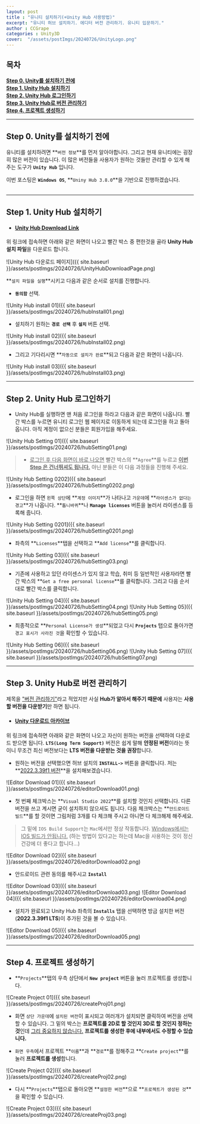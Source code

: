 ```yaml
---
layout: post
title : "유니티 설치하기(+Unity Hub 사용방법)"
excerpt: "유니티 허브 설치하기. 에디터 버전 관리하기. 유니티 입문하기."
author : CCGrape
categories : Unity3D
cover:  "/assets/postImgs/20240726/UnityLogo.png"
---
```


## 목차
**[Step 0. Unity를 설치하기 전에](#step-0-unity를-설치하기-전에)**<br/>
**[Step 1. Unity Hub 설치하기](#step-1-unity-hub-설치하기)**<br/>
**[Step 2. Unity Hub 로그인하기](#step-2-unity-hub-로그인하기)**<br/>
**[Step 3. Unity Hub로 버전 관리하기](#step-3-unity-hub로-버전-관리하기)**<br/>
**[Step 4. 프로젝트 생성하기](#step-4-프로젝트-생성하기)**<br/>

---
## Step 0. Unity를 설치하기 전에
유니티를 설치하려면 **`버전 정보`**를 먼저 알아야합니다. 그리고 현재 유니티에는 굉장히 많은 버전이 있습니다. 이 많은 버전들을 사용자가 원하는 것들만 관리할 수 있게 해주는 도구가 **`Unity Hub`** 입니다.

이번 포스팅은 **`Windows OS`**, **`Uniny Hub 3.8.0`**을 기반으로 진행하겠습니다.
<br/><br/>

---
## Step 1. Unity Hub 설치하기
- #### [Unity Hub Download Link](https://unity.com/kr/download) 

위 링크에 접속하면 아래와 같은 화면이 나오고 빨간 박스 중 편한것을 골라 **Unity Hub 설치 파일**을 다운로드 합니다.

![Unity Hub 다운로드 페이지]({{ site.baseurl }}/assets/postImgs/20240726/UnityHubDownloadPage.png)

**`설치 파일을 실행`**시키고 다음과 같은 순서로 설치를 진행합니다.

- **`동의함`** 선택.

![Unity Hub install 01]({{ site.baseurl }}/assets/postImgs/20240726/hubInstall01.png)
<br/>

- 설치하기 원하는 **`경로 선택`** 후 **`설치`** 버튼 선택.

![Unity Hub install 02]({{ site.baseurl }}/assets/postImgs/20240726/hubInstall02.png)
<br/>

- 그리고 기다리시면 **`자동으로 설치가 완료`**되고 다음과 같은 화면이 나옵니다.

![Unity Hub install 03]({{ site.baseurl }}/assets/postImgs/20240726/hubInstall03.png)

---
## Step 2. Unity Hub 로그인하기

- Unity Hub를 실행하면 맨 처음 로그인을 하라고 다음과 같은 화면이 나옵니다. 빨간 박스를 누르면 유니티 로그인 웹 페이지로 이동하게 되는데 로그인을 하고 돌아옵니다. 아직 계정이 없으신 분들은 회원가입을 해주세요.

![Unity Hub Setting 01]({{ site.baseurl }}/assets/postImgs/20240726/hubSetting01.png)
<br/>

> - <u>로그인 후 다음 화면이 바로 나오면</u> 빨간 박스의 **`Agree`**를 누르고 **<u>이번 Step 은 건너뛰셔도 됩니다.</u>** 아닌 분들은 이 다음 과정들을 진행해 주세요.


![Unity Hub Setting 0202]({{ site.baseurl }}/assets/postImgs/20240726/hubSetting0202.png)
<br/>

- 로그인을 하면 `왼쪽 상단`에 **`계정 이미지`**가 나타나고 `가운데`에 **`라이센스가 없다는 경고`**가 나옵니다. **`톱니바퀴`**나 **`Manage licenses`** 버튼을 눌러서 라이센스를 등록해 줍니다.

![Unity Hub Setting 0201]({{ site.baseurl }}/assets/postImgs/20240726/hubSetting0201.png)
<br/>

- 좌측의 **`Licenses`**탭을 선택하고 **`Add license`**를 클릭합니다.

![Unity Hub Setting 03]({{ site.baseurl }}/assets/postImgs/20240726/hubSetting03.png)
<br/>

- 기존에 사용하고 있던 라이센스가 있지 않고 학습, 취미 등 일반적인 사용자라면 빨간 박스의 **`Get a free personal license`**를 클릭합니다. 그리고 다음 순서대로 빨간 박스를 클릭합니다.

![Unity Hub Setting 04]({{ site.baseurl }}/assets/postImgs/20240726/hubSetting04.png)
![Unity Hub Setting 05]({{ site.baseurl }}/assets/postImgs/20240726/hubSetting05.png)
<br/>

- 최종적으로 **`Personal License가 생성`**되었고 다시 **`Projects`** 탭으로 돌아가면 `경고 표시가 사라진 것`을 확인할 수 있습니다.

![Unity Hub Setting 06]({{ site.baseurl }}/assets/postImgs/20240726/hubSetting06.png)
![Unity Hub Setting 07]({{ site.baseurl }}/assets/postImgs/20240726/hubSetting07.png)

---
## Step 3. Unity Hub로 버전 관리하기

제목을 <u>"버전 관리하기"</u>라고 적었지만 사실 **Hub가 알아서 해주기 때문에** 사용자는 **사용할 버전을 다운받기**만 하면 됩니다.

- #### [Unity 다운로드 아카이브](https://unity.com/kr/releases/editor/archive)

위 링크에 접속하면 아래와 같은 화면이 나오고 자신이 원하는 버전을 선택하여 다운로드 받으면 됩니다. **`LTS(Long Term Support)`** 버전은 쉽게 말해 **안정된 버전**이라는 뜻이니 무조건 최신 버전보다는 **LTS 버전을 다운받는 것을 권장**합니다.

- 원하는 버전을 선택했으면 허브 설치의 **`INSTALL->`** 버튼을 클릭합니다. 저는 **<u>2022.3.39f1 버전</u>**을 설치해보겠습니다.

![Editor Download 01]({{ site.baseurl }}/assets/postImgs/20240726/editorDownload01.png)
<br/>

- 첫 번째 체크박스는 **`Visual Studio 2022`**를 설치할 것인지 선택합니다. 다른 버전을 쓰고 계시면 굳이 설치하지 않으셔도 됩니다. 
다음 체크박스는 **`안드로이드 빌드`**를 할 것이면 그림처럼 3개를 다 체크해 주시고 아니면 다 체크해제 해주세요.

> 그 밑에 `IOS Build Support`는 `Mac`에서만 정상 작동합니다. <u>Windows에서는 IOS 빌드가 안됩니다.</u> (하는 방법이 있다고는 하는데 Mac을 사용하는 것이 정신건강에 더 좋다고 합니다...)

![Editor Download 02]({{ site.baseurl }}/assets/postImgs/20240726/editorDownload02.png)
<br/>

- 안드로이드 관련 동의를 해주시고 **`Install`**

![Editor Download 03]({{ site.baseurl }}/assets/postImgs/20240726/editorDownload03.png)
![Editor Download 04]({{ site.baseurl }}/assets/postImgs/20240726/editorDownload04.png)
<br/>

- 설치가 완료되고 Unity Hub 좌측의 **`Installs`** 탭을 선택하면 방금 설치한 버전(**2022.3.39f1 LTS**)이 추가된 것을 볼 수 있습니다.

![Editor Download 05]({{ site.baseurl }}/assets/postImgs/20240726/editorDownload05.png)

---
## Step 4. 프로젝트 생성하기

- **`Projects`**탭의 우측 상단에서 **`New project`** 버튼을 눌러 프로젝트를 생성합니다.

![Create Project 01]({{ site.baseurl }}/assets/postImgs/20240726/createProj01.png)
<br/>

- 화면 `상단 가운데`에 `설치된 버전`이 표시되고 여러개가 설치되면 클릭하여 버전을 선택할 수 있습니다. 그 밑의 박스는 **프로젝트를 2D로 할 것인지 3D로 할 것인지 정하는 것**인데 <u>그리 중요하지 않습니다.</u> **프로젝트를 생성한 후에 내부에서도 수정할 수 있습니다.**

- `화면 우측`에서 프로젝트 **`이름`**과 **`경로`**를 정해주고 **`Create project`**를 눌러 **프로젝트를 생성**합니다.

![Create Project 02]({{ site.baseurl }}/assets/postImgs/20240726/createProj02.png)
<br/>

- 다시 **`Projects`**탭으로 돌아오면 **`설정한 버전`**으로 **`프로젝트가 생성된 것`**을 확인할 수 있습니다.

![Create Project 03]({{ site.baseurl }}/assets/postImgs/20240726/createProj03.png)